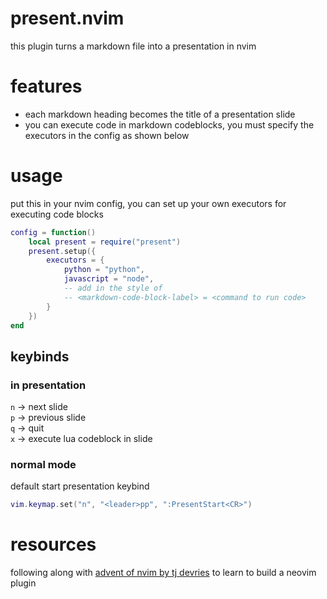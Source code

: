 # present.nvim
this plugin turns a markdown file into a presentation in nvim
# features
- each markdown heading becomes the title of a presentation slide
- you can execute code in markdown codeblocks, you must specify the executors in the config as shown below
# usage
put this in your nvim config, you can set up your own executors for executing code blocks
```lua
config = function()
    local present = require("present")
    present.setup({
        executors = {
            python = "python",
            javascript = "node",
            -- add in the style of
            -- <markdown-code-block-label> = <command to run code>
        }
    })
end
```
## keybinds
### in presentation
`n` -> next slide<br>
`p` -> previous slide<br>
`q` -> quit<br>
`x` -> execute lua codeblock in slide
### normal mode
default start presentation keybind
```lua
vim.keymap.set("n", "<leader>pp", ":PresentStart<CR>")
```
# resources
following along with [advent of nvim by tj devries](https://www.youtube.com/playlist?list=PLep05UYkc6wTyBe7kPjQFWVXTlhKeQejM) to learn to build a neovim plugin
